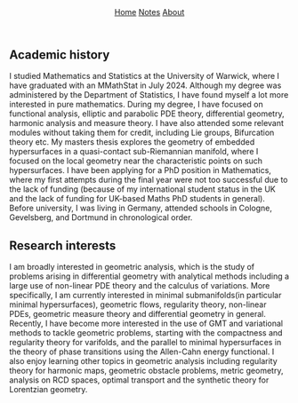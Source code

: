 <!DOCTYPE html>
<html>
   <link rel="stylesheet" href="style.css">
   <head>
      <title>Personal Blog</title>
      </head> 
   <body>
      <header> 
      <nav>
         <a href=”anduin-dk.github.io/AcademicWeb”>Home</a>
         <a href=”anduin-dk.github.io/AcademicWeb/notes.html”>Notes</a>
         <a href=”anduin-dk.github.io/AcademicWeb/about.html”>About</a>
      </nav>
      </header>
      <main>
             <title>
               About me
             </title>
            <div class=”row">
            <div class=”post-text-box”>
               <section>
                  <h1>Academic history</h1>
                  <p>
                  I studied Mathematics and Statistics at the University of Warwick, where I have graduated with an 
                  MMathStat in July 2024. Although my degree was administered by the Department of Statistics, I have 
                  found myself a lot more interested in pure mathematics. During my degree, I have focused on       functional 
                  analysis, elliptic and parabolic PDE theory, differential geometry, harmonic analysis and measure theory.
                  I have also attended some relevant modules without taking them for credit, including Lie groups, Bifurcation theory etc. My masters thesis explores the geometry of embedded hypersurfaces in a quasi-contact sub-Riemannian manifold, where I focused on the local geometry near the characteristic points on such hypersurfaces.
                  I have been applying for a PhD position in Mathematics, where my first attempts during the final year were not 
                  too successful due to the lack of funding (because of my international student status in the UK and the lack of
                  funding for UK-based Maths PhD students in general). Before university, I was living in Germany, attended schools 
                  in Cologne, Gevelsberg, and Dortmund in chronological order.
                  </p>
               </section>
              <section>
                <h1>
                  Research interests
                </h1>
                <p>
                  I am broadly interested in geometric analysis, which is the study of problems arising in differential geometry 
                  with analytical methods including a large use of non-linear PDE theory and the calculus of variations. More 
                  specifically, I am currently interested in minimal submanifolds(in particular minimal hypersurfaces), geometric 
                  flows, regularity theory, non-linear PDEs, geometric measure theory and differential geometry in general. Recently, 
                  I have become more interested in the use of GMT and variational methods to tackle geometric problems, starting with 
                  the compactness and regularity theory for varifolds, and the parallel to minimal hypersurfaces in the theory of phase 
                  transitions using the Allen-Cahn energy functional.
                  I also enjoy learning other topics in geometric analysis including regularity theory for harmonic maps, geometric 
                  obstacle problems, metric geometry, analysis on RCD spaces, optimal transport and the synthetic theory for Lorentzian geometry.
                </p>
              </section>
            </div>
      </main>
    </body>
</html>
